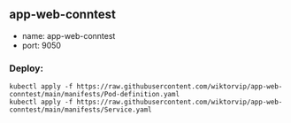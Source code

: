 ## app-web-conntest


* name: app-web-conntest
* port: 9050

### Deploy:
```
kubectl apply -f https://raw.githubusercontent.com/wiktorvip/app-web-conntest/main/manifests/Pod-definition.yaml
kubectl apply -f https://raw.githubusercontent.com/wiktorvip/app-web-conntest/main/manifests/Service.yaml
```
